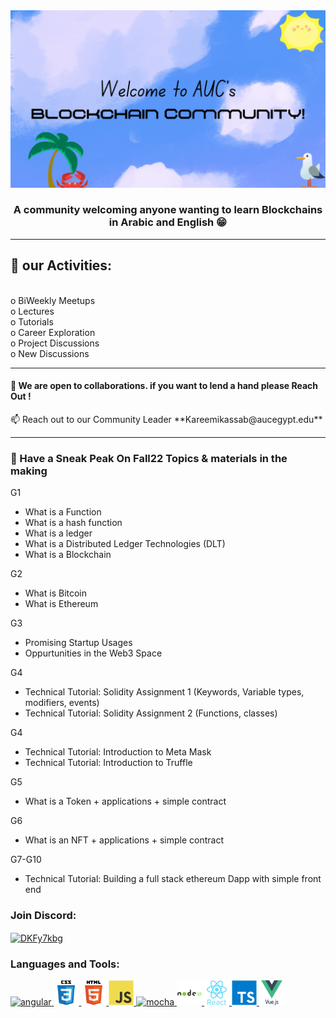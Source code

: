 <img src= "Summer_Banner.gif">
<h3 align="center">A community welcoming anyone  wanting to learn Blockchains in Arabic and English  😁</h3>

<hr>

<h2>🌱 our Activities:</h2> 
<br>o BiWeekly Meetups
<br>o Lectures 
<br>o Tutorials
<br>o Career Exploration
<br>o Project Discussions
<br>o New Discussions
<hr>
<h4> 🤝 We are open to collaborations. if you want to lend a hand please Reach Out !</h4>
📫 Reach out to our Community Leader **Kareemikassab@aucegypt.edu**

<hr>
<h3> 👀 Have a Sneak Peak On Fall22 Topics & materials in the making </h3>

G1
- What is a Function
- What is a hash function
- What is a ledger
- What is a Distributed Ledger Technologies (DLT)
- What is a Blockchain

G2
- What is Bitcoin
- What is Ethereum

G3
- Promising Startup Usages
- Oppurtunities in the Web3 Space

G4
- Technical Tutorial: Solidity Assignment 1 (Keywords, Variable types, modifiers, events)
- Technical Tutorial: Solidity Assignment 2 (Functions, classes)

G4
- Technical Tutorial: Introduction to Meta Mask 
- Technical Tutorial: Introduction to Truffle

G5
- What is a Token + applications + simple contract

G6
- What is an NFT + applications + simple contract

G7-G10
- Technical Tutorial: Building a full stack ethereum Dapp with simple front end

<h3 align="left">Join Discord:</h3>
<p align="left">
<a href="https://discord.gg/DKFy7kbg" target="blank"><img align="center" src="https://raw.githubusercontent.com/rahuldkjain/github-profile-readme-generator/master/src/images/icons/Social/discord.svg" alt="DKFy7kbg" height="30" width="40" /></a>
</p>

<h3 align="left">Languages and Tools:</h3>
<p align="left"> <a href="https://angular.io" target="_blank" rel="noreferrer"> <img src="https://angular.io/assets/images/logos/angular/angular.svg" alt="angular" width="40" height="40"/> </a> <a href="https://www.w3schools.com/css/" target="_blank" rel="noreferrer"> <img src="https://raw.githubusercontent.com/devicons/devicon/master/icons/css3/css3-original-wordmark.svg" alt="css3" width="40" height="40"/> </a> <a href="https://www.w3.org/html/" target="_blank" rel="noreferrer"> <img src="https://raw.githubusercontent.com/devicons/devicon/master/icons/html5/html5-original-wordmark.svg" alt="html5" width="40" height="40"/> </a> <a href="https://developer.mozilla.org/en-US/docs/Web/JavaScript" target="_blank" rel="noreferrer"> <img src="https://raw.githubusercontent.com/devicons/devicon/master/icons/javascript/javascript-original.svg" alt="javascript" width="40" height="40"/> </a> <a href="https://mochajs.org" target="_blank" rel="noreferrer"> <img src="https://www.vectorlogo.zone/logos/mochajs/mochajs-icon.svg" alt="mocha" width="40" height="40"/> </a> <a href="https://nodejs.org" target="_blank" rel="noreferrer"> <img src="https://raw.githubusercontent.com/devicons/devicon/master/icons/nodejs/nodejs-original-wordmark.svg" alt="nodejs" width="40" height="40"/> </a> <a href="https://reactjs.org/" target="_blank" rel="noreferrer"> <img src="https://raw.githubusercontent.com/devicons/devicon/master/icons/react/react-original-wordmark.svg" alt="react" width="40" height="40"/> </a> <a href="https://www.typescriptlang.org/" target="_blank" rel="noreferrer"> <img src="https://raw.githubusercontent.com/devicons/devicon/master/icons/typescript/typescript-original.svg" alt="typescript" width="40" height="40"/> </a> <a href="https://vuejs.org/" target="_blank" rel="noreferrer"> <img src="https://raw.githubusercontent.com/devicons/devicon/master/icons/vuejs/vuejs-original-wordmark.svg" alt="vuejs" width="40" height="40"/> </a> </p>

